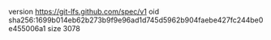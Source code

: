 version https://git-lfs.github.com/spec/v1
oid sha256:1699b014eb62b273b9f9e96ad1d745d5962b904faebe427fc244be0e455006a1
size 3078
